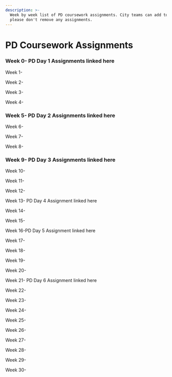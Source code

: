 ```yaml
---
description: >-
  Week by week list of PD coursework assignments. City teams can add to this but
  please don't remove any assignments.
---
```


# PD Coursework Assignments

### Week 0- PD Day 1 Assignments linked here 

Week 1- 

Week 2-

Week 3-

Week 4-

### Week 5- PD Day 2 Assignments linked here

Week 6- 

Week 7-

Week 8-

### Week 9- PD Day 3 Assignments linked here

Week 10-

Week 11-

Week 12-

Week 13- PD Day 4 Assignment linked here

Week 14-

Week 15-

Week 16-PD Day 5 Assignment linked here

Week 17- 

Week 18-

Week 19-

Week 20-

Week 21- PD Day 6 Assignment linked here

Week 22- 

Week 23- 

Week 24- 

Week 25- 

Week 26-

Week 27- 

Week 28-

Week 29- 

Week 30-







